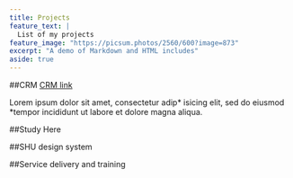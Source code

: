 ```yaml
---
title: Projects
feature_text: |
  List of my projects
feature_image: "https://picsum.photos/2560/600?image=873"
excerpt: "A demo of Markdown and HTML includes"
aside: true
---
```


##CRM 
[CRM link](CRMproject.md)

Lorem ipsum dolor sit amet, consectetur adip* isicing elit, sed do eiusmod *tempor incididunt ut labore et dolore magna aliqua.

##Study Here


##SHU design system


##Service delivery and training
